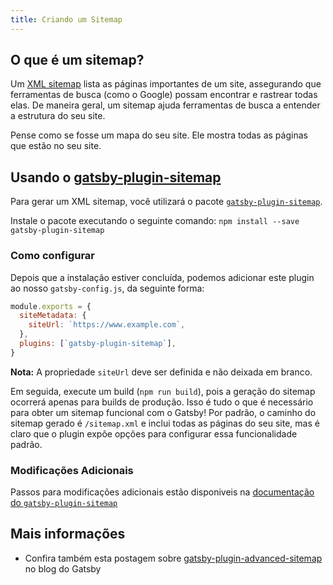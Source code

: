 ```yaml
---
title: Criando um Sitemap
---
```


## O que é um sitemap?

Um [XML sitemap](https://support.google.com/webmasters/answer/156184?hl=en) lista as páginas importantes de um site, assegurando que ferramentas de busca (como o Google) possam encontrar e rastrear todas elas. De maneira geral, um sitemap ajuda ferramentas de busca a entender a estrutura do seu site.

Pense como se fosse um mapa do seu site. Ele mostra todas as páginas que estão no seu site.

## Usando o [gatsby-plugin-sitemap](/packages/gatsby-plugin-sitemap/)

Para gerar um XML sitemap, você utilizará o pacote [`gatsby-plugin-sitemap`](/packages/gatsby-plugin-sitemap/).

Instale o pacote executando o seguinte comando:
`npm install --save gatsby-plugin-sitemap`

### Como configurar

Depois que a instalação estiver concluída, podemos adicionar este plugin ao nosso `gatsby-config.js`, da seguinte forma:

```javascript:title=gatsby-config.js
module.exports = {
  siteMetadata: {
    siteUrl: `https://www.example.com`,
  },
  plugins: [`gatsby-plugin-sitemap`],
}
```

**Nota:**  A propriedade `siteUrl` deve ser definida e não deixada em branco.

Em seguida, execute um build (`npm run build`), pois a geração do sitemap ocorrerá apenas para builds de produção. Isso é tudo o que é necessário para obter um sitemap funcional com o Gatsby! Por padrão, o caminho do sitemap gerado é `/sitemap.xml` e inclui todas as páginas do seu site, mas é claro que o plugin expõe opções para configurar essa funcionalidade padrão.

### Modificações Adicionais

Passos para modificações adicionais estão disponiveis na [documentação do `gatsby-plugin-sitemap`](/packages/gatsby-plugin-sitemap)

## Mais informações

- Confira também esta postagem sobre [gatsby-plugin-advanced-sitemap](/blog/2019-05-07-advanced-sitemap-plugin-for-seo/) no blog do Gatsby
